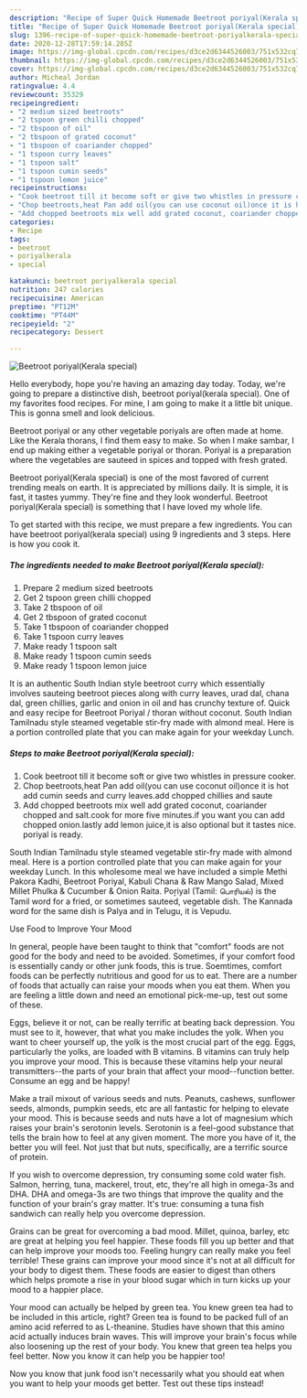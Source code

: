 ```yaml
---
description: "Recipe of Super Quick Homemade Beetroot poriyal(Kerala special)"
title: "Recipe of Super Quick Homemade Beetroot poriyal(Kerala special)"
slug: 1396-recipe-of-super-quick-homemade-beetroot-poriyalkerala-special
date: 2020-12-28T17:59:14.285Z
image: https://img-global.cpcdn.com/recipes/d3ce2d6344526003/751x532cq70/beetroot-poriyalkerala-special-recipe-main-photo.jpg
thumbnail: https://img-global.cpcdn.com/recipes/d3ce2d6344526003/751x532cq70/beetroot-poriyalkerala-special-recipe-main-photo.jpg
cover: https://img-global.cpcdn.com/recipes/d3ce2d6344526003/751x532cq70/beetroot-poriyalkerala-special-recipe-main-photo.jpg
author: Micheal Jordan
ratingvalue: 4.4
reviewcount: 35329
recipeingredient:
- "2 medium sized beetroots"
- "2 tspoon green chilli chopped"
- "2 tbspoon of oil"
- "2 tbspoon of grated coconut"
- "1 tbspoon of coariander chopped"
- "1 tspoon curry leaves"
- "1 tspoon salt"
- "1 tspoon cumin seeds"
- "1 tspoon lemon juice"
recipeinstructions:
- "Cook beetroot till it become soft or give two whistles in pressure cooker."
- "Chop beetroots,heat Pan add oil(you can use coconut oil)once it is hot add cumin seeds and curry leaves.add chopped chillies and saute"
- "Add chopped beetroots mix well add grated coconut, coariander chopped and salt.cook for more five minutes.if you want you can add chopped onion.lastly add lemon juice,it is also optional but it tastes nice. poriyal is ready."
categories:
- Recipe
tags:
- beetroot
- poriyalkerala
- special

katakunci: beetroot poriyalkerala special 
nutrition: 247 calories
recipecuisine: American
preptime: "PT12M"
cooktime: "PT44M"
recipeyield: "2"
recipecategory: Dessert

---
```



![Beetroot poriyal(Kerala special)](https://img-global.cpcdn.com/recipes/d3ce2d6344526003/751x532cq70/beetroot-poriyalkerala-special-recipe-main-photo.jpg)

Hello everybody, hope you're having an amazing day today. Today, we're going to prepare a distinctive dish, beetroot poriyal(kerala special). One of my favorites food recipes. For mine, I am going to make it a little bit unique. This is gonna smell and look delicious.

Beetroot poriyal or any other vegetable poriyals are often made at home. Like the Kerala thorans, I find them easy to make. So when I make sambar, I end up making either a vegetable poriyal or thoran. Poriyal is a preparation where the vegetables are sauteed in spices and topped with fresh grated.

Beetroot poriyal(Kerala special) is one of the most favored of current trending meals on earth. It is appreciated by millions daily. It is simple, it is fast, it tastes yummy. They're fine and they look wonderful. Beetroot poriyal(Kerala special) is something that I have loved my whole life.


To get started with this recipe, we must prepare a few ingredients. You can have beetroot poriyal(kerala special) using 9 ingredients and 3 steps. Here is how you cook it.

<!--inarticleads1-->

##### The ingredients needed to make Beetroot poriyal(Kerala special):

1. Prepare 2 medium sized beetroots
1. Get 2 tspoon green chilli chopped
1. Take 2 tbspoon of oil
1. Get 2 tbspoon of grated coconut
1. Take 1 tbspoon of coariander chopped
1. Take 1 tspoon curry leaves
1. Make ready 1 tspoon salt
1. Make ready 1 tspoon cumin seeds
1. Make ready 1 tspoon lemon juice


It is an authentic South Indian style beetroot curry which essentially involves sauteing beetroot pieces along with curry leaves, urad dal, chana dal, green chillies, garlic and onion in oil and has crunchy texture of. Quick and easy recipe for Beetroot Poriyal / thoran without coconut. South Indian Tamilnadu style steamed vegetable stir-fry made with almond meal. Here is a portion controlled plate that you can make again for your weekday Lunch. 

<!--inarticleads2-->

##### Steps to make Beetroot poriyal(Kerala special):

1. Cook beetroot till it become soft or give two whistles in pressure cooker.
1. Chop beetroots,heat Pan add oil(you can use coconut oil)once it is hot add cumin seeds and curry leaves.add chopped chillies and saute
1. Add chopped beetroots mix well add grated coconut, coariander chopped and salt.cook for more five minutes.if you want you can add chopped onion.lastly add lemon juice,it is also optional but it tastes nice. poriyal is ready.


South Indian Tamilnadu style steamed vegetable stir-fry made with almond meal. Here is a portion controlled plate that you can make again for your weekday Lunch. In this wholesome meal we have included a simple Methi Pakora Kadhi, Beetroot Poriyal, Kabuli Chana &amp; Raw Mango Salad, Mixed Millet Phulka &amp; Cucumber &amp; Onion Raita. Poṟiyal (Tamil: பொரியல்) is the Tamil word for a fried, or sometimes sauteed, vegetable dish. The Kannada word for the same dish is Palya and in Telugu, it is Vepudu. 

Use Food to Improve Your Mood


In general, people have been taught to think that "comfort" foods are not good for the body and need to be avoided. Sometimes, if your comfort food is essentially candy or other junk foods, this is true. Soemtimes, comfort foods can be perfectly nutritious and good for us to eat. There are a number of foods that actually can raise your moods when you eat them. When you are feeling a little down and need an emotional pick-me-up, test out some of these.

Eggs, believe it or not, can be really terrific at beating back depression. You must see to it, however, that what you make includes the yolk. When you want to cheer yourself up, the yolk is the most crucial part of the egg. Eggs, particularly the yolks, are loaded with B vitamins. B vitamins can truly help you improve your mood. This is because these vitamins help your neural transmitters--the parts of your brain that affect your mood--function better. Consume an egg and be happy!

Make a trail mixout of various seeds and nuts. Peanuts, cashews, sunflower seeds, almonds, pumpkin seeds, etc are all fantastic for helping to elevate your mood. This is because seeds and nuts have a lot of magnesium which raises your brain's serotonin levels. Serotonin is a feel-good substance that tells the brain how to feel at any given moment. The more you have of it, the better you will feel. Not just that but nuts, specifically, are a terrific source of protein.

If you wish to overcome depression, try consuming some cold water fish. Salmon, herring, tuna, mackerel, trout, etc, they're all high in omega-3s and DHA. DHA and omega-3s are two things that improve the quality and the function of your brain's gray matter. It's true: consuming a tuna fish sandwich can really help you overcome depression. 

Grains can be great for overcoming a bad mood. Millet, quinoa, barley, etc are great at helping you feel happier. These foods fill you up better and that can help improve your moods too. Feeling hungry can really make you feel terrible! These grains can improve your mood since it's not at all difficult for your body to digest them. These foods are easier to digest than others which helps promote a rise in your blood sugar which in turn kicks up your mood to a happier place.

Your mood can actually be helped by green tea. You knew green tea had to be included in this article, right? Green tea is found to be packed full of an amino acid referred to as L-theanine. Studies have shown that this amino acid actually induces brain waves. This will improve your brain's focus while also loosening up the rest of your body. You knew that green tea helps you feel better. Now you know it can help you be happier too!

Now you know that junk food isn't necessarily what you should eat when you want to help your moods get better. Test out  these tips  instead!

